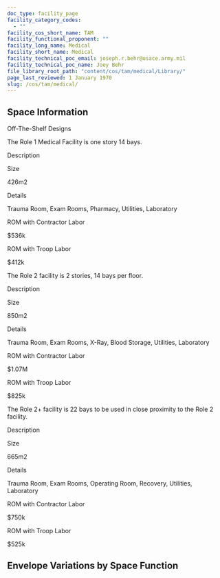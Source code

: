 ```yaml
---
doc_type: facility_page
facility_category_codes:
  - ""
facility_cos_short_name: TAM
facility_functional_proponent: ""
facility_long_name: Medical
facility_short_name: Medical
facility_technical_poc_email: joseph.r.behr@usace.army.mil
facility_technical_poc_name: Joey Behr
file_library_root_path: "content/cos/tam/medical/Library/"
page_last_reviewed: 1 January 1970
slug: /cos/tam/medical/
---
```


## Space Information

Off-The-Shelf Designs

The Role 1 Medical Facility is one story 14 bays.

Description

Size

426m2

Details

Trauma Room, Exam Rooms, Pharmacy, Utilities, Laboratory

ROM with Contractor Labor

\$536k

ROM with Troop Labor

\$412k

The Role 2 facility is 2 stories, 14 bays per floor.

Description

Size

850m2

Details

Trauma Room, Exam Rooms, X-Ray, Blood Storage, Utilities, Laboratory

ROM with Contractor Labor

\$1.07M

ROM with Troop Labor

\$825k

The Role 2+ facility is 22 bays to be used in close proximity to the Role 2 facility.

Description

Size

665m2

Details

Trauma Room, Exam Rooms, Operating Room, Recovery, Utilities, Laboratory

ROM with Contractor Labor

\$750k

ROM with Troop Labor

\$525k

## Envelope Variations by Space Function
